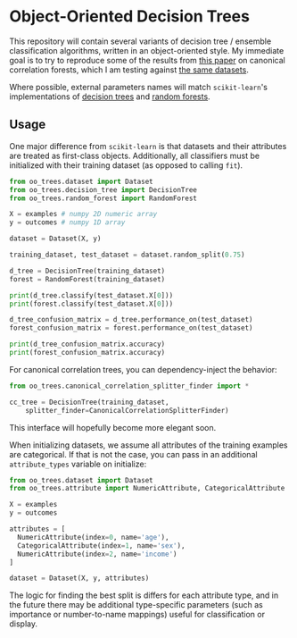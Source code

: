 # Object-Oriented Decision Trees

This repository will contain several variants of decision tree / ensemble
classification algorithms, written in an object-oriented style. My immediate
goal is to try to reproduce some of the results from
[this paper](http://arxiv.org/abs/1507.05444) on canonical correlation forests,
which I am testing against
[the same datasets](https://bitbucket.org/twgr/ccf/src/master/Datasets).

Where possible, external parameters names will match `scikit-learn`'s
implementations of
[decision trees](http://scikit-learn.org/stable/modules/generated/sklearn.tree.DecisionTreeClassifier.html)
and [random forests](http://scikit-learn.org/stable/modules/generated/sklearn.ensemble.RandomForestClassifier.html).

## Usage

One major difference from `scikit-learn` is that datasets and their attributes
are treated as first-class objects. Additionally, all classifiers must be
initialized with their training dataset (as opposed to calling `fit`).

```python
from oo_trees.dataset import Dataset
from oo_trees.decision_tree import DecisionTree
from oo_trees.random_forest import RandomForest

X = examples # numpy 2D numeric array
y = outcomes # numpy 1D array

dataset = Dataset(X, y)

training_dataset, test_dataset = dataset.random_split(0.75)

d_tree = DecisionTree(training_dataset)
forest = RandomForest(training_dataset)

print(d_tree.classify(test_dataset.X[0]))
print(forest.classify(test_dataset.X[0]))

d_tree_confusion_matrix = d_tree.performance_on(test_dataset)
forest_confusion_matrix = forest.performance_on(test_dataset)

print(d_tree_confusion_matrix.accuracy)
print(forest_confusion_matrix.accuracy)
```

For canonical correlation trees, you can dependency-inject the behavior:

```python
from oo_trees.canonical_correlation_splitter_finder import *

cc_tree = DecisionTree(training_dataset,
    splitter_finder=CanonicalCorrelationSplitterFinder)
```

This interface will hopefully become more elegant soon.

When initializing datasets, we assume all attributes of the training examples
are categorical. If that is not the case, you can pass in an additional
`attribute_types` variable on initialize:

```python
from oo_trees.dataset import Dataset
from oo_trees.attribute import NumericAttribute, CategoricalAttribute

X = examples
y = outcomes

attributes = [
  NumericAttribute(index=0, name='age'),
  CategoricalAttribute(index=1, name='sex'),
  NumericAttribute(index=2, name='income')
]

dataset = Dataset(X, y, attributes)
```

The logic for finding the best split is differs for each attribute type, and in
the future there may be additional type-specific parameters (such as
importance or number-to-name mappings) useful for classification or display.
